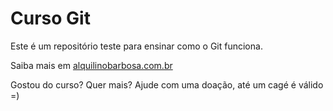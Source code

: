# Curso Git

Este é um repositório teste para ensinar como o Git funciona.

Saiba mais em [alquilinobarbosa.com.br](http://alquilinobarbosa.com.br)

Gostou do curso? Quer mais? Ajude com uma doação, até um cagé é válido =)
